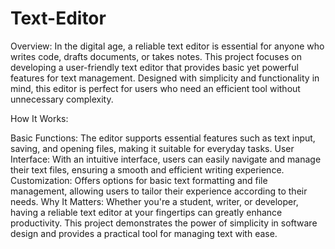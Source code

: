 # Text-Editor
Overview:
In the digital age, a reliable text editor is essential for anyone who writes code, drafts documents, or takes notes. This project focuses on developing a user-friendly text editor that provides basic yet powerful features for text management. Designed with simplicity and functionality in mind, this editor is perfect for users who need an efficient tool without unnecessary complexity.

How It Works:

Basic Functions: The editor supports essential features such as text input, saving, and opening files, making it suitable for everyday tasks.
User Interface: With an intuitive interface, users can easily navigate and manage their text files, ensuring a smooth and efficient writing experience.
Customization: Offers options for basic text formatting and file management, allowing users to tailor their experience according to their needs.
Why It Matters:
Whether you're a student, writer, or developer, having a reliable text editor at your fingertips can greatly enhance productivity. This project demonstrates the power of simplicity in software design and provides a practical tool for managing text with ease.
